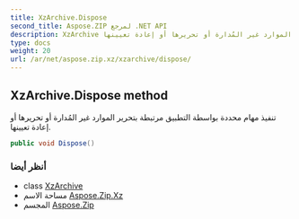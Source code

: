```yaml
---
title: XzArchive.Dispose
second_title: Aspose.ZIP لمرجع .NET API
description: XzArchive طريقة. تنفيذ مهام محددة بواسطة التطبيق مرتبطة بتحرير الموارد غير المُدارة أو تحريرها أو إعادة تعيينها.
type: docs
weight: 20
url: /ar/net/aspose.zip.xz/xzarchive/dispose/
---
```

## XzArchive.Dispose method

تنفيذ مهام محددة بواسطة التطبيق مرتبطة بتحرير الموارد غير المُدارة أو تحريرها أو إعادة تعيينها.

```csharp
public void Dispose()
```

### أنظر أيضا

* class [XzArchive](../)
* مساحة الاسم [Aspose.Zip.Xz](../../xzarchive/)
* المجسم [Aspose.Zip](../../../)


